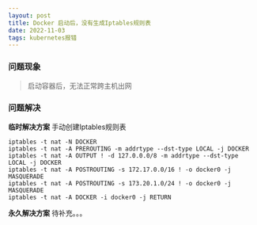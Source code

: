 ```yaml
---
layout: post
title: Docker 启动后，没有生成Iptables规则表
date: 2022-11-03 
tags: kubernetes报错
---
```

### 问题现象
> 启动容器后，无法正常跨主机出网

### 问题解决
**临时解决方案**
手动创建Iptables规则表
```
iptables -t nat -N DOCKER
iptables -t nat -A PREROUTING -m addrtype --dst-type LOCAL -j DOCKER
iptables -t nat -A OUTPUT ! -d 127.0.0.0/8 -m addrtype --dst-type LOCAL -j DOCKER
iptables -t nat -A POSTROUTING -s 172.17.0.0/16 ! -o docker0 -j MASQUERADE
iptables -t nat -A POSTROUTING -s 173.20.1.0/24 ! -o docker0 -j MASQUERADE
iptables -t nat -A DOCKER -i docker0 -j RETURN
```
**永久解决方案**
待补充。。。
